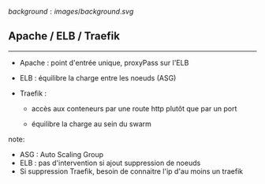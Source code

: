 $background:images/background.svg$
## Apache / ELB / Traefik
---
* Apache : point d'entrée unique, proxyPass sur l'ELB

* ELB : équilibre la charge entre les noeuds (ASG)

* Traefik : 
  * accès aux conteneurs par une route http plutôt que par un port

  * équilibre la charge au sein du swarm


note: 
- ASG : Auto Scaling Group
- ELB : pas d'intervention si ajout suppression de noeuds
- Si suppression Traefik, besoin de connaitre l'ip d'au moins un traefik
